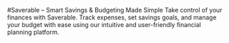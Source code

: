 #Saverable – Smart Savings & Budgeting Made Simple
Take control of your finances with Saverable. Track expenses, set savings goals, and manage your budget with ease using our intuitive and user-friendly financial planning platform.
